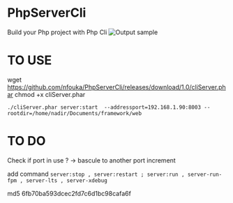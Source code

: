 # PhpServerCli
Build your Php project with Php Cli
![Output sample](https://github.com/nfouka/datas/blob/master/Capture%20vid%C3%A9o%202020-09-12%2016%2028%2028.gif)

# TO USE 


wget https://github.com/nfouka/PhpServerCli/releases/download/1.0/cliServer.phar
chmod +x cliServer.phar 


``
./cliServer.phar server:start  --addressport=192.168.1.90:8003 --rootdir=/home/nadir/Documents/framework/web
``


# TO DO 

Check if port in use ? -> bascule to another port increment 

add command 
`
server:stop , server:restart ; server:run , server-run-fpm , server-lts , server-xdebug
`

md5 6fb70ba593dcec2fd7c6d1bc98cafa6f
